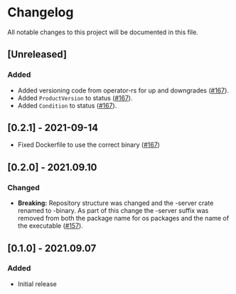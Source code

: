 # Changelog

All notable changes to this project will be documented in this file.

## [Unreleased]

### Added
- Added versioning code from operator-rs for up and downgrades ([#167]).
- Added `ProductVersion` to status ([#167]).
- Added `Condition` to status ([#167]).

[#167]: https://github.com/stackabletech/kafka-operator/pull/167

## [0.2.1] - 2021-09-14

- Fixed Dockerfile to use the correct binary ([#167])

[#167]: https://github.com/stackabletech/kafka-operator/pull/167

## [0.2.0] - 2021.09.10

### Changed
- **Breaking:** Repository structure was changed and the -server crate renamed to -binary. As part of this change the -server suffix was removed from both the package name for os packages and the name of the executable ([#157]).

[#157]: https://github.com/stackabletech/kafka-operator/pull/157

## [0.1.0] - 2021.09.07

### Added

- Initial release
